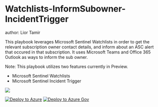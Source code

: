 # Watchlists-InformSubowner-IncidentTrigger
author: Lior Tamir

This playbook leverages Microsoft Sentinel Watchlists in order to get the relevant subscription owner contact details, and inform about an ASC alert that occured in that subscription.
It uses Microsoft Teams and Office 365 Outlook as ways to inform the sub owner.


Note: This playbook utilizes two features currently in Preview.
* Microsoft Sentinel Watchlists
* Microsoft Sentinel Incident Trigger


![](https://raw.githubusercontent.com/Azure/Azure-Sentinel/master/Solutions/Watchlists%20Utilities/Playbooks/Watchlist-InformSubowner-IncidentTrigger/images/designerView.png)


[![Deploy to Azure](https://aka.ms/deploytoazurebutton)](https://portal.azure.com/#create/Microsoft.Template/uri/https%3A%2F%2Fraw.githubusercontent.com%2FAzure%2FAzure-Sentinel%2Fmaster%2FSolutions%2FWatchlists%20Utilities%2FPlaybooks%2FWatchlist-InformSubowner-IncidentTrigger%2Fazuredeploy.json) [![Deploy to Azure Gov](https://aka.ms/deploytoazuregovbutton)](https://portal.azure.us/#create/Microsoft.Template/uri/https%3A%2F%2Fraw.githubusercontent.com%2FAzure%2FAzure-Sentinel%2Fmaster%2FSolutions%2FWatchlists%20Utilities%2FPlaybooks%2FWatchlist-InformSubowner-IncidentTrigger%2Fazuredeploy.json)